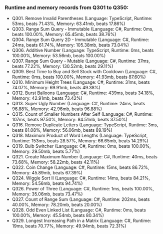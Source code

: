 ### Runtime and memory records from Q301 to Q350:
- Q301. Remove Invalid Parentheses (Language: TypeScript, Runtime: 53ms, beats 71.43%, Memory: 63.41mb, beats 17.86%)
- Q303. Range Sum Query - Immutable (Language: C#, Runtime: 0ms, beats 100.00%, Memory: 65.45mb, beats 38.76%)
- Q304. Range Sum Query 2D - Immutable (Language: C#, Runtime: 24ms, beats 61.74%, Memory: 105.38mb, beats 73.04%)
- Q306. Additive Number (Language: TypeScript, Runtime: 0ms, beats 100.00%, Memory: 53.56mb, beats 100.00%)
- Q307. Range Sum Query - Mutable (Language: C#, Runtime: 37ms, beats 77.22%, Memory: 130.52mb, beats 29.11%)
- Q309. Best Time to Buy and Sell Stock with Cooldown (Language: C#, Runtime: 0ms, beats 100.00%, Memory: 41.93mb, beats 87.60%)
- Q310. Minimum Height Trees (Language: C#, Runtime: 31ms, beats 74.07%, Memory: 69.91mb, beats 49.38%)
- Q312. Burst Balloons (Language: C#, Runtime: 439ms, beats 34.18%, Memory: 42.91mb, beats 73.42%)
- Q313. Super Ugly Number (Language: C#, Runtime: 24ms, beats 96.88%, Memory: 42.96mb, beats 96.88%)
- Q315. Count of Smaller Numbers After Self (Language: C#, Runtime: 107ms, beats 97.50%, Memory: 84.51mb, beats 37.50%)
- Q316. Remove Duplicate Letters (Language: TypeScript, Runtime: 3ms, beats 81.08%, Memory: 56.06mb, beats 89.19%)
- Q318. Maximum Product of Word Lengths (Language: TypeScript, Runtime: 153ms, beats 28.57%, Memory: 66.65mb, beats 14.29%)
- Q319. Bulb Switcher (Language: C#, Runtime: 0ms, beats 100.00%, Memory: 29.50mb, beats 5.77%)
- Q321. Create Maximum Number (Language: C#, Runtime: 40ms, beats 73.68%, Memory: 58.22mb, beats 42.11%)
- Q322. Coin Change (Language: C#, Runtime: 15ms, beats 86.72%, Memory: 45.89mb, beats 67.39%)
- Q324. Wiggle Sort II (Language: C#, Runtime: 14ms, beats 84.21%, Memory: 54.56mb, beats 94.74%)
- Q326. Power of Three (Language: C#, Runtime: 1ms, beats 100.00%, Memory: 35.06mb, beats 73.47%)
- Q327. Count of Range Sum (Language: C#, Runtime: 202ms, beats 40.00%, Memory: 78.20mb, beats 20.00%)
- Q328. Odd Even Linked List (Language: C#, Runtime: 0ms, beats 100.00%, Memory: 45.54mb, beats 80.34%)
- Q329. Longest Increasing Path in a Matrix (Language: C#, Runtime: 19ms, beats 70.77%, Memory: 49.94mb, beats 72.31%)